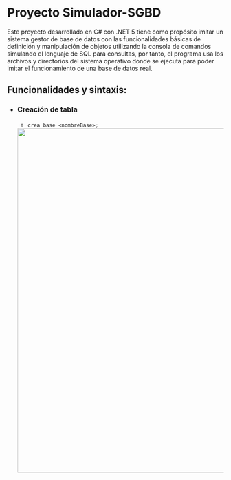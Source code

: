 # Proyecto Simulador-SGBD
Este proyecto desarrollado en C# con .NET 5 tiene como propósito imitar un sistema gestor de base de datos con las funcionalidades básicas de definición y manipulación de objetos utilizando la consola de comandos simulando el lenguaje de SQL para consultas, por tanto, el programa usa los archivos y directorios del sistema operativo donde se ejecuta para poder imitar el funcionamiento de una base de datos real.

## Funcionalidades y sintaxis:

- ### Creación de tabla
  - `crea base <nombreBase>;`
  <img src="https://user-images.githubusercontent.com/65438145/180329742-bfc555d0-3c3e-443f-8532-5c578fc9b43f.png" width="800">

